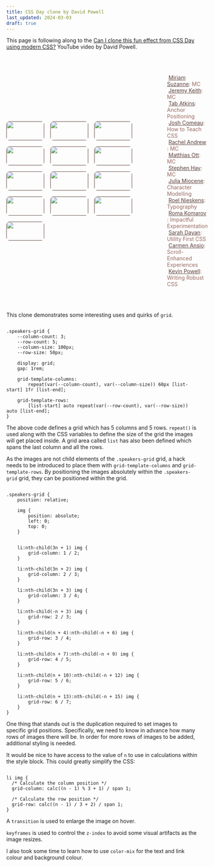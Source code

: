 ```yaml
---
title: CSS Day clone by David Powell
last_updated: 2024-03-03
draft: true
---
```


This page is following along to the [Can I clone this fun effect from CSS Day using modern CSS?](https://youtu.be/fs_5R8V4JCI?si=miqApIn_7SJgY9b0) YouTube video by David Powell.

<div class="breakout">
  <div class="speakers-grid">
    <ul>
      <li><a href="">Miriam Suzanne<img src="https://assets.codepen.io/308367/miriam.jpg" /></a>: MC</li>
      <li><a href="">Jeremy Keith<img src="https://assets.codepen.io/308367/jeremy.jpg" /></a>: MC</li>
      <li><a href="">Tab Atkins<img src="https://assets.codepen.io/308367/tab.jpg" /></a>: Anchor Positioning</li>
      <li><a href="">Josh Comeau<img src="https://assets.codepen.io/308367/josh.jpg" /></a>: How to Teach CSS</li>
      <li><a href="">Rachel Andrew<img src="https://assets.codepen.io/308367/rachel.jpg" /></a>: MC</li>
      <li><a href="">Matthias Ott<img src="https://assets.codepen.io/308367/matthias.jpg" /></a>: MC</li>
      <li><a href="">Stephen Hay<img src="https://assets.codepen.io/308367/stephen.jpg" /></a>: MC</li>
      <li><a href="">Julia Miocene<img src="https://assets.codepen.io/308367/julia.jpg" /></a>: Character Modelling</li>
      <li><a href="">Roel Nieskens<img src="https://assets.codepen.io/308367/roel.jpg" /></a>: Typography</li>
      <li><a href="">Roma Komarov<img src="https://assets.codepen.io/308367/roma.jpg" /></a>: Impactful Experimentation</li>
      <li><a href="">Sarah Dayan<img src="https://assets.codepen.io/308367/sarah.jpg" /></a>: Utility First CSS</li>
      <li><a href="">Carmen Ansio<img src="https://assets.codepen.io/308367/carmen.jpg" /></a>: Scroll-Enhanced Experiences</li>
      <li><a href="">Kevin Powell<img src="https://assets.codepen.io/308367/kevin.jpg" /></a>: Writing Robust CSS</li>
    </ul>
  </div>
</div>


<style>
  .speakers-grid {
    margin-top: 4rem;
    margin-bottom: 4rem;

    --column-count: 3;
    --row-count: 5;
    --column-size: 100px;
    --row-size: 50px;
    --hover-animation-ms: 200ms;
    --primary-color: #986960;
    --text-color: var(--primary-color);
    --link-color: color-mix(in srgb, var(--primary-color), black 40%);
    --link-hover-color: color-mix(in srgb, var(--primary-color), white 90%);
    --link-hover-background-color: color-mix(in srgb, var(--primary-color), black 40%);

    display: grid;
    gap: 1rem;
    grid-template-columns: repeat(var(--column-count), var(--column-size)) 60px [list-start] 1fr [list-end];
    grid-template-rows: [list-start] auto repeat(var(--row-count), var(--row-size)) auto [list-end];

    position: relative;

    ul {
      grid-area: list;

      list-style: none;
      margin: 0;
      padding: 0;
    }

    li {
      color: var(--text-color);
    }

    li:nth-child(3n + 1) img {
      grid-column: 1 / 2;
    }

    li:nth-child(3n + 2) img {
      grid-column: 2 / 3;
    }

    li:nth-child(3n + 3) img {
      grid-column: 3 / 4;
    }

    li:nth-child(-n + 3) img {
      grid-row: 2 / 3;
    }

    li:nth-child(n + 4):nth-child(-n + 6) img {
      grid-row: 3 / 4;
    }

    li:nth-child(n + 7):nth-child(-n + 9) img {
      grid-row: 4 / 5;
    }

    li:nth-child(n + 10):nth-child(-n + 12) img {
      grid-row: 5 / 6;
    }

    li:nth-child(n + 13):nth-child(-n + 15) img {
      grid-row: 6 / 7;
    }

    img {
      position: absolute;
      left: 0;
      top: 0;
      width: 100%;
      height: 100%;
      object-fit: cover;
      border-radius: 0.5rem;

      transition: var(--hover-animation-ms);
    }

    a {
      color: var(--link-color);
      text-decoration: underline;
      transition: initial;
      background: initial;
      font-weight: initial;

      padding: 2px 0 2px 4px;
    }

    a:not(:hover, :focus) img {
      animation: z-index-hack var(--hover-animation-ms);
    }

    a:is(:hover, :focus) {
      color: var(--link-hover-color);
      background-color: var(--link-hover-background-color);

      img  {
        scale: 2;
        z-index: 2;
        width: initial;
        height: initial;
        object-fit: initial;
      }
    }

    @keyframes z-index-hack {
      0%, 100% { z-index: 1; }
    }
  }
</style>


This clone demonstrates some interesting uses and quirks of <code>grid</code>.

<pre class="breakout-md"><code>
.speakers-grid {
    --column-count: 3;
    --row-count: 5;
    --column-size: 100px;
    --row-size: 50px;

    display: grid;
    gap: 1rem;

    grid-template-columns:
        repeat(var(--column-count), var(--column-size)) 60px [list-start] 1fr [list-end];

    grid-template-rows:
        [list-start] auto repeat(var(--row-count), var(--row-size)) auto [list-end];
}
</code></pre>

The above code defines a grid which has 5 columns and 5 rows. <code>repeat()</code> is used along with the CSS variables to define the size of the grid the images will get placed inside. A grid area called <code>list</code> has also been defined which spans the last column and all the rows.

As the images are not child elements of the <code>.speakers-grid</code> grid, a hack needs to be introduced to place them with  <code>grid-template-columns</code> and <code>grid-template-rows</code>.  By positioning the images absolutely within the <code>.speakers-grid</code> grid, they can be positioned within the grid.

<pre><code>
.speakers-grid {
    position: relative;

    img {
        position: absolute;
        left: 0;
        top: 0;
    }


    li:nth-child(3n + 1) img {
        grid-column: 1 / 2;
    }

    li:nth-child(3n + 2) img {
        grid-column: 2 / 3;
    }

    li:nth-child(3n + 3) img {
        grid-column: 3 / 4;
    }

    li:nth-child(-n + 3) img {
        grid-row: 2 / 3;
    }

    li:nth-child(n + 4):nth-child(-n + 6) img {
        grid-row: 3 / 4;
    }

    li:nth-child(n + 7):nth-child(-n + 9) img {
        grid-row: 4 / 5;
    }

    li:nth-child(n + 10):nth-child(-n + 12) img {
        grid-row: 5 / 6;
    }

    li:nth-child(n + 13):nth-child(-n + 15) img {
        grid-row: 6 / 7;
    }
}
</code></pre>

One thing that stands out is the duplication required to set images to specific grid positions.  Specifically, we need to know in advance how many rows of images there will be.  In order for more rows of images to be added, additional styling is needed.

It would be nice to have access to the value of <code>n</code> to use in calculations within the style block.  This could greatly simplify the CSS:

<pre><code>
li img {
  /* Calculate the column position */
  grid-column: calc((n - 1) % 3 + 1) / span 1;

  /* Calculate the row position */
  grid-row: calc((n - 1) / 3 + 2) / span 1;
}
</code></pre>


A <code>transition</code> is used to enlarge the image on hover.

<code>keyframes</code> is used to control the <code>z-index</code> to avoid some visual artifacts as the image resizes.

I also took some time to learn how to use <code>color-mix</code> for the text and link colour and background colour.
